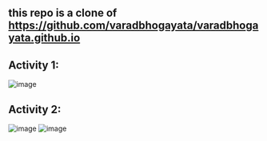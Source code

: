 ## this repo is a clone of https://github.com/varadbhogayata/varadbhogayata.github.io

## Activity 1:
![image](https://github.com/AbhayWalia/AbhayWalia.github.io/assets/94670623/cab28163-481e-4f38-aa0f-812b54e22a4c)

## Activity 2:
![image](https://github.com/AbhayWalia/AbhayWalia.github.io/assets/94670623/b016cbd8-54d1-4213-bde2-66dac4c69863)
![image](https://github.com/AbhayWalia/AbhayWalia.github.io/assets/94670623/e8f6a9b0-eee3-47ef-900f-4fcd28ac4e92)


